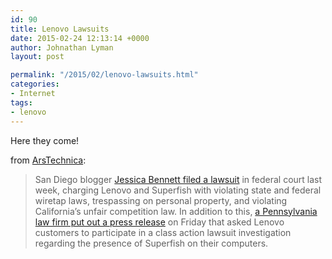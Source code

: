 ```yaml
---
id: 90
title: Lenovo Lawsuits
date: 2015-02-24 12:13:14 +0000
author: Johnathan Lyman
layout: post

permalink: "/2015/02/lenovo-lawsuits.html"
categories:
- Internet
tags:
- lenovo
---
```

Here they come!

from [ArsTechnica][1]:

> San Diego blogger [Jessica Bennett filed a lawsuit][2] in federal court last week, charging Lenovo and Superfish with violating state and federal wiretap laws, trespassing on personal property, and violating California’s unfair competition law. In addition to this, [a Pennsylvania law firm put out a press release][3] on Friday that asked Lenovo customers to participate in a class action lawsuit investigation regarding the presence of Superfish on their computers.

[1]: http://arstechnica.com/tech-policy/2015/02/lenovo-users-lawyer-up-over-hole-filled-https-breaking-superfish-adware/
[2]: https://www.documentcloud.org/documents/1674514-gov-uscourts-casd-467335-1-0.html
[3]: http://www.businesswire.com/news/home/20150220005737/en/CONSUMER-COMPUTER-SECURITY-ALERT-Rosen-Law-Firm#.VOtkVPnF_6d